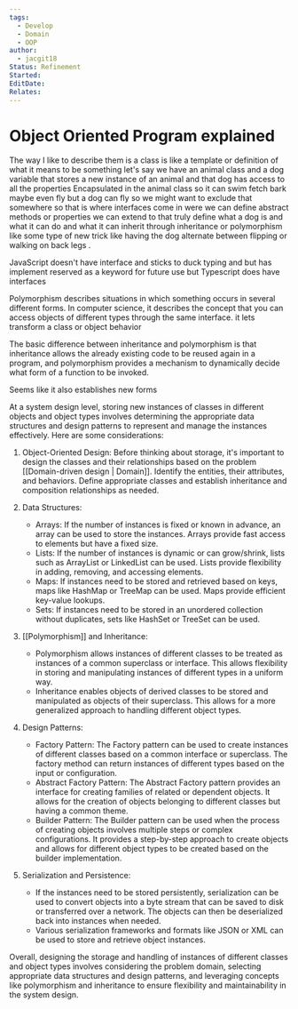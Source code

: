 ```yaml
---
tags:
  - Develop
  - Domain
  - OOP
author:
  - jacgit18
Status: Refinement
Started: 
EditDate: 
Relates:
---
```

# Object Oriented Program explained 

The way I like to describe them is a class is like a template or definition of what it means to be something let's say we have an animal class and a dog variable that stores a new instance of an animal and that dog has access to all the properties Encapsulated in the animal class so it can swim fetch bark maybe even fly but a dog can fly so we might want to exclude that somewhere so that is where interfaces come in were we can define abstract methods or properties we can extend to that truly define what a dog is and what it can do and what it can inherit through inheritance or polymorphism like some type of new trick like having the dog alternate between flipping or walking on back legs . 

JavaScript doesn't have interface and sticks to duck typing and but has implement reserved as a keyword for future use but Typescript does have interfaces 

Polymorphism describes situations in which something occurs in several different forms. In computer science, it describes the concept that you can access objects of different types through the same interface. it lets transform a class or object behavior  

The basic difference between inheritance and polymorphism is that inheritance allows the already existing code to be reused again in a program, and polymorphism provides a mechanism to dynamically decide what form of a function to be invoked. 

Seems like it also establishes new forms 





At a system design level, storing new instances of classes in different objects and object types involves determining the appropriate data structures and design patterns to represent and manage the instances effectively. Here are some considerations:

1. Object-Oriented Design: Before thinking about storage, it's important to design the classes and their relationships based on the problem [[Domain-driven design | Domain]]. Identify the entities, their attributes, and behaviors. Define appropriate classes and establish inheritance and composition relationships as needed.

2. Data Structures:
   - Arrays: If the number of instances is fixed or known in advance, an array can be used to store the instances. Arrays provide fast access to elements but have a fixed size.
   - Lists: If the number of instances is dynamic or can grow/shrink, lists such as ArrayList or LinkedList can be used. Lists provide flexibility in adding, removing, and accessing elements.
   - Maps: If instances need to be stored and retrieved based on keys, maps like HashMap or TreeMap can be used. Maps provide efficient key-value lookups.
   - Sets: If instances need to be stored in an unordered collection without duplicates, sets like HashSet or TreeSet can be used.

3. [[Polymorphism]] and Inheritance:
   - Polymorphism allows instances of different classes to be treated as instances of a common superclass or interface. This allows flexibility in storing and manipulating instances of different types in a uniform way.
   - Inheritance enables objects of derived classes to be stored and manipulated as objects of their superclass. This allows for a more generalized approach to handling different object types.

4. Design Patterns:
   - Factory Pattern: The Factory pattern can be used to create instances of different classes based on a common interface or superclass. The factory method can return instances of different types based on the input or configuration.
   - Abstract Factory Pattern: The Abstract Factory pattern provides an interface for creating families of related or dependent objects. It allows for the creation of objects belonging to different classes but having a common theme.
   - Builder Pattern: The Builder pattern can be used when the process of creating objects involves multiple steps or complex configurations. It provides a step-by-step approach to create objects and allows for different object types to be created based on the builder implementation.

5. Serialization and Persistence:
   - If the instances need to be stored persistently, serialization can be used to convert objects into a byte stream that can be saved to disk or transferred over a network. The objects can then be deserialized back into instances when needed.
   - Various serialization frameworks and formats like JSON or XML can be used to store and retrieve object instances.

Overall, designing the storage and handling of instances of different classes and object types involves considering the problem domain, selecting appropriate data structures and design patterns, and leveraging concepts like polymorphism and inheritance to ensure flexibility and maintainability in the system design.
